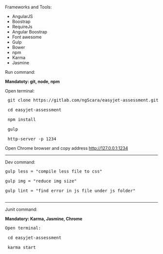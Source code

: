 Frameworks and Tools:
- AngularJS
- Boostrap
- RequireJs
- Angular Boostrap
- Font awesome
- Gulp
- Bower
- npm
- Karma
- Jasmine

Run command:

<strong>Mandatoty: git, node, npm</strong>

Open terminal:
<pre>
 git clone https://gitlab.com/ngScara/easyjet-assessment.git <br>
 cd easyjet-assessment <br>
 npm install <br>
 gulp <br>
 http-server -p 1234
</pre>
Open Chrome browser and copy address http://127.0.0.1:1234


----------------------------------------------------------------------------------------------------------------------

Dev command:
<pre>
gulp less = "compile less file to css" <br>
gulp img = "reduce img size" <br>
gulp lint = "find error in js file under js folder"<br>
</pre>
----------------------------------------------------------------------------------------------------------------------

Junit command:

<strong>Mandatory: Karma, Jasmine, Chrome</strong>
<pre>
Open terminal:

 cd easyjet-assessment<br>
 karma start
</pre>


